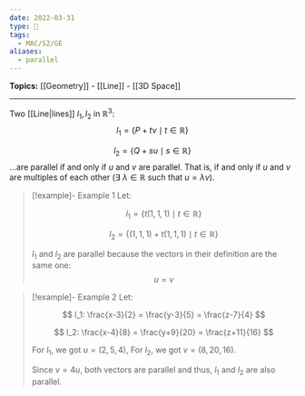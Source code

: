 ```yaml
---
date: 2022-03-31
type: 🧠
tags:
  - MAC/S2/GE
aliases:
  - parallel
---
```


**Topics:** [[Geometry]] - [[Line]] - [[3D Space]]

---

Two [[Line|lines]] $l_1, l_2$ in $\mathbb{R}^3$:
$$
l_1 = \{ P + tv  \mid t \in \mathbb{R} \}
$$

$$
l_2 = \{Q + su  \mid s \in \mathbb{R} \}
$$
…are parallel if and only if $u$ and $v$ are parallel. That is, if and only if $u$ and $v$ are multiples of each other ($\exists\ \lambda \in \mathbb{R}$ such that $u = \lambda v$).

> [!example]- Example 1
> Let:
>
> $$
> l_1 = \{ t(1,1,1) \mid t \in \mathbb{R} \}
> $$
>
> $$
> l_2 = \{ (1,1,1) + t(1,1,1) \mid t \in \mathbb{R} \}
> $$
>
> $l_1$ and $l_2$ are parallel because the vectors in their definition are the same one:
> $$
> u = v
> $$

> [!example]- Example 2
> Let:
>
> $$
> l_1: \frac{x-3}{2} = \frac{y-3}{5} = \frac{z-7}{4}
> $$
>
> $$
> l_2: \frac{x-4}{8} = \frac{y+9}{20} = \frac{z+11}{16}
> $$
>
> For $l_1$, we got $u = (2, 5, 4)$, For $l_2$, we got $v = (8, 20, 16)$.
>
> Since $v = 4u$, both vectors are parallel and thus, $l_1$ and $l_2$ are also parallel.
